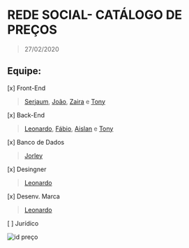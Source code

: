 # REDE SOCIAL- CATÁLOGO DE PREÇOS

> 27/02/2020

## Equipe:

[x] Front-End
  > [Serjaum](), [João](), [Zaira](https://github.com/zaairaag) e [Tony](https://github.com/TonyDev77)

[x] Back-End
  > [Leonardo](https://github.com/devleonardo), [Fábio](), [Aislan](https://github.com/aislansistemas) e [Tony](https://github.com/TonyDev77)

[x] Banco de Dados 
  > [Jorley](https://github.com/jorleyhuy)

[x] Desingner
  > [Leonardo](https://github.com/devleonardo)

[x] Desenv. Marca
  > [Leonardo](https://github.com/devleonardo)

[ ] Jurídico


![id preço](https://user-images.githubusercontent.com/46674942/75601238-13af3600-5a98-11ea-9556-7905fade90a3.png)